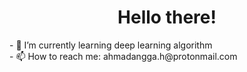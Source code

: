 <h1 align="center">Hello there!</h1>
- 🌱 I’m currently learning deep learning algorithm
<br>
- 📫 How to reach me: ahmadangga.h@protonmail.com
<!--
**Vryzzaz/Vryzzaz** is a ✨ _special_ ✨ repository because its `README.md` (this file) appears on your GitHub profile.
<!--
Here are some ideas to get you started:
<!--
- 🔭 I’m currently working on ...
- 🌱 I’m currently learning ...
- 👯 I’m looking to collaborate on ...
- 🤔 I’m looking for help with ...
- 💬 Ask me about ...
- 📫 How to reach me: ...
- 😄 Pronouns: ...
- ⚡ Fun fact: ...
-->
